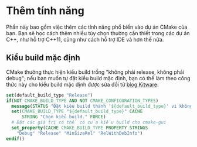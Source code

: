 # Thêm tính năng

Phần này bao gồm việc thêm các tính năng phổ biến vào dự án CMake của bạn. Bạn sẽ học cách thêm nhiều tùy chọn thường cần thiết trong các dự án C++, như hỗ trợ C++11, cũng như cách hỗ trợ IDE và hơn thế nữa.

## Kiểu build mặc định

CMake thường thực hiện kiểu build trống "không phải release, không phải debug"; nếu bạn muốn tự đặt kiểu build mặc định, bạn có thể làm theo công thức này cho kiểu build mặc định được sửa đổi từ [blog Kitware](https://blog.kitware.com/cmake-and-the-default-build-type/):

```cmake
set(default_build_type "Release")
if(NOT CMAKE_BUILD_TYPE AND NOT CMAKE_CONFIGURATION_TYPES)
  message(STATUS "Đặt kiểu build thành '${default_build_type}' vì không có kiểu nào được chỉ định.")
  set(CMAKE_BUILD_TYPE "${default_build_type}" CACHE
      STRING "Chọn kiểu build." FORCE)
  # Đặt các giá trị có thể có của kiểu build cho cmake-gui
  set_property(CACHE CMAKE_BUILD_TYPE PROPERTY STRINGS
    "Debug" "Release" "MinSizeRel" "RelWithDebInfo")
endif()
```
